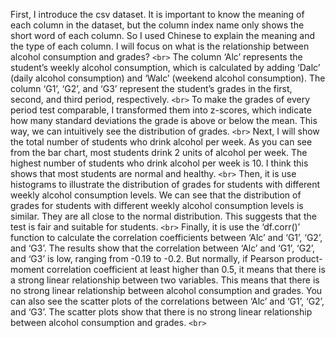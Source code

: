 First, I introduce the csv dataset. It is important to know the meaning of each column in the dataset, but the column index name only shows the short word of each column. So I used Chinese to explain the meaning and the type of each column. I will focus on what is the relationship between alcohol consumption and grades? `<br>`
The column ‘Alc’ represents the student’s weekly alcohol consumption, which is calculated by adding ‘Dalc’ (daily alcohol consumption) and ‘Walc’ (weekend alcohol consumption). The column ‘G1’, ‘G2’, and ‘G3’ represent the student’s grades in the first, second, and third period, respectively. `<br>`
To make the grades of every period test comparable, I transformed them into z-scores, which indicate how many standard deviations the grade is above or below the mean. This way, we can intuitively see the distribution of grades. `<br>`
Next, I will show the total number of students who drink alcohol per week. As you can see from the bar chart, most students drink 2 units of alcohol per week. The highest number of students who drink alcohol per week is 10. I think this shows that most students are normal and healthy. `<br>`
Then, it is use histograms to illustrate the distribution of grades for students with different weekly alcohol consumption levels. We can see that the distribution of grades for students with different weekly alcohol consumption levels is similar. They are all close to the normal distribution. This suggests that the test is fair and suitable for students. `<br>`
Finally, it is use the ‘df.corr()’ function to calculate the correlation coefficients between ‘Alc’ and ‘G1’, ‘G2’, and ‘G3’. The results show that the correlation between ‘Alc’ and ‘G1’, ‘G2’, and ‘G3’ is low, ranging from -0.19 to -0.2. But normally, if Pearson product-moment correlation coefficient at least higher than 0.5, it means that there is a strong linear relationship between two variables. This means that there is no strong linear relationship between alcohol consumption and grades. You can also see the scatter plots of the correlations between ‘Alc’ and ‘G1’, ‘G2’, and ‘G3’. The scatter plots show that there is no strong linear relationship between alcohol consumption and grades. `<br>`
